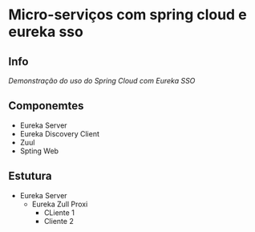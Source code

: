 # Micro-serviços com spring cloud e eureka sso
## Info
*Demonstração do uso do Spring Cloud com Eureka SSO*

## Componemtes
- Eureka Server
- Eureka Discovery Client
- Zuul
- Spting Web

## Estutura
 - Eureka Server
    - Eureka Zull Proxi
        - CLiente 1
        - Cliente 2
